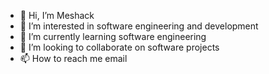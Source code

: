 - 👋 Hi, I’m Meshack 
- 👀 I’m interested in  software engineering and development 
- 🌱 I’m currently learning software engineering 
- 💞️ I’m looking to collaborate on  software projects
- 📫 How to reach me email

<!---
meshao054/meshao054 is a ✨ special ✨ repository because its `README.md` (this file) appears on your GitHub profile.
You can click the Preview link to take a look at your changes.
--->
